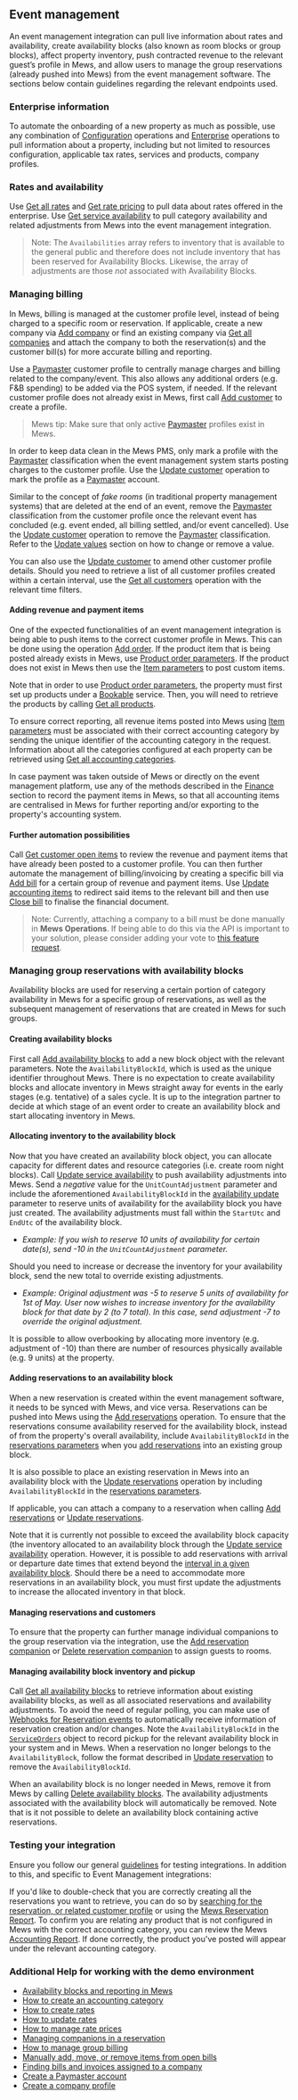 ## Event management

An event management integration can pull live information about rates and availability, create availability blocks (also known as room blocks or group blocks), affect property inventory, push contracted revenue to the relevant guest’s profile in Mews, and allow users to manage the group reservations (already pushed into Mews) from the event management software. The sections below contain guidelines regarding the relevant endpoints used.

### Enterprise information

To automate the onboarding of a new property as much as possible, use any combination of [Configuration](../operations/README.md#configuration) operations and [Enterprise](../operations/README.md#enterprises) operations to pull information about a property, including but not limited to resources configuration, applicable tax rates, services and products, company profiles.

### Rates and availability

Use [Get all rates](../operations/rates.md#get-all-rates) and  [Get rate pricing](../operations/rates.md#get-all-rates) to pull data about rates offered in the enterprise. Use [Get service availability](../operations/services.md#get-service-availability) to pull category availability and related adjustments from Mews into the event management integration.

> Note: The `Availabilities` array refers to inventory that is available to the general public and therefore does not include inventory that has been reserved for Availability Blocks. Likewise, the array of adjustments are those *not* associated with Availability Blocks.

### Managing billing

In Mews, billing is managed at the customer profile level, instead of being charged to a specific room or reservation. If applicable, create a new company via [Add company](../operations/companies.md#add-company) or find an existing company via [Get all companies](../operations/companies.md#get-all-companies) and attach the company to both the reservation(s) and the customer bill(s) for more accurate billing and reporting. 

Use a [Paymaster](../operations/customers.md#customer-classification) customer profile to centrally manage charges and billing related to the company/event. This also allows any additional orders (e.g. F&B spending) to be added via the POS system, if needed. If the relevant customer profile does not already exist in Mews, first call [Add customer](../operations/customers.md#add-customer) to create a profile. 

> Mews tip: Make sure that only active [Paymaster](../operations/customers.md#customer-classification) profiles exist in Mews.

In order to keep data clean in the Mews PMS, only mark a profile with the [Paymaster](../operations/customers.md#customer-classification) classification when the event management system starts posting charges to the customer profile. Use the [Update customer](../operations/customers.md#update-customer) operation to mark the profile as a [Paymaster](../operations/customers.md#customer-classification) account. 

Similar to the concept of *fake rooms* (in traditional property management systems) that are deleted at the end of an event, remove the [Paymaster](../operations/customers.md#customer-classification) classification from the customer profile once the relevant event has concluded (e.g. event ended, all billing settled, and/or event cancelled). Use the [Update customer](../operations/customers.md#update-customer) operation to remove the [Paymaster](../operations/customers.md#customer-classification) classification. Refer to the [Update values](../guidelines/serialization.md#update-values) section on how to change or remove a value. 

You can also use the [Update customer](../operations/customers.md#update-customer) to amend other customer profile details. Should you need to retrieve a list of all customer profiles created within a certain interval, use the [Get all customers](../operations/customers.md#get-all-customers) operation with the relevant time filters.

#### Adding revenue and payment items

One of the expected functionalities of an event management integration is being able to push items to the correct customer profile in Mews. This can be done using the operation [Add order](../operations/orders.md#add-order). If the product item that is being posted already exists in Mews, use [Product order parameters](../operations/orders.md#product-order-parameters). If the product does not exist in Mews then use the [Item parameters](../operations/orders.md#item-parameters) to post custom items. 

Note that in order to use [Product order parameters](../operations/services.md#product-order-parameters), the property must first set up products under a [Bookable](../operations/services.md#service-data) service. Then, you will need to retrieve the products by calling [Get all products](../operations/services.md#get-all-products).

To ensure correct reporting, all revenue items posted into Mews using [Item parameters](../operations/orders.md#item-parameters) must be associated with their correct accounting category by sending the unique identifier of the accounting category in the request. Information about all the categories configured at each property can be retrieved using [Get all accounting categories](../operations/finance.md#get-all-accounting-categories). 

In case payment was taken outside of Mews or directly on the event management platform, use any of the methods described in the [Finance](../operations/finance.md) section to record the payment items in Mews, so that all accounting items are centralised in Mews for further reporting and/or exporting to the property's accounting system. 

#### Further automation possibilities

Call [Get customer open items](../operations/customers.md#get-customers-open-items) to review the revenue and payment items that have already been posted to a customer profile. You can then further automate the management of billing/invoicing by creating a specific bill via [Add bill](../operations/finance.md#add-bill) for a certain group of revenue and payment items. Use [Update accounting items](../operations/finance.md#update-accounting-items) to redirect said items to the relevant bill and then use [Close bill](../operations/finance.md#close-bill) to finalise the financial document. 

> Note: Currently, attaching a company to a bill must be done manually in __Mews Operations__. If being able to do this via the API is important to your solution, please consider adding your vote to [this feature request](https://feedback.mews.com/forums/932131-mews-open-api/suggestions/43041963-attach-company-id-to-bills).

### Managing group reservations with availability blocks

Availability blocks are used for reserving a certain portion of category availability in Mews for a specific group of reservations, as well as the subsequent management of reservations that are created in Mews for such groups. 

#### Creating availability blocks

First call [Add availability blocks](../operations/services.md#add-availability-blocks) to add a new block object with the relevant parameters. Note the `AvailabilityBlockId`, which is used as the unique identifier throughout Mews. There is no expectation to create availability blocks and allocate inventory in Mews straight away for events in the early stages (e.g. tentative) of a sales cycle. It is up to the integration partner to decide at which stage of an event order to create an availability block and start allocating inventory in Mews.

#### Allocating inventory to the availability block

Now that you have created an availability block object, you can allocate capacity for different dates and resource categories (i.e. create room night blocks). Call [Update service availability](../operations/services.md#update-service-availability) to push availability adjustments into Mews. Send a *negative* value for the `UnitCountAdjustment` parameter and include the aforementioned `AvailabilityBlockId` in the [availability update](../operations/services.md#availability-update) parameter to reserve units of availability for the availability block you have just created. The availability adjustments must fall within the `StartUtc` and `EndUtc` of the availability block.

- *Example: If you wish to reserve 10 units of availability for certain date(s), send -10 in the `UnitCountAdjustment` parameter.*

Should you need to increase or decrease the inventory for your availability block, send the new total to override existing adjustments. 

- *Example: Original adjustment was -5 to reserve 5 units of availability for 1st of May. User now wishes to increase inventory for the availability block for that date by 2 (to 7 total). In this case, send adjustment -7 to override the original adjustment.*

It is possible to allow overbooking by allocating more inventory (e.g. adjustment of -10) than there are number of resources physically available (e.g. 9 units) at the property.


#### Adding reservations to an availability block

When a new reservation is created within the event management software, it needs to be synced with Mews, and vice versa. Reservations can be pushed into Mews using the [Add reservations](../operations/reservations.md#add-reservations) operation. To ensure that the reservations consume availability reserved for the availability block, instead of from the property's overall availability, include `AvailabilityBlockId` in the [reservations parameters](../operations/reservations.md#reservation-parameters) when you [add reservations](../operations/reservations.md#add-reservations) into an existing group block.

It is also possible to place an existing reservation in Mews into an availability block with the [Update reservations](../operations/reservations.md#update-reservations) operation by including `AvailabilityBlockId` in the [reservations parameters](../operations/reservations.md#reservation-parameters).

If applicable, you can attach a company to a reservation when calling [Add reservations](../operations/reservations.md#add-reservations) or [Update reservations](../operations/reservations.md#update-reservations).

Note that it is currently not possible to exceed the availability block capacity (the inventory allocated to an availability block through the [Update service availability](../operations/services.md#update-service-availability) operation. However, it is possible to add reservations with arrival or departure date times that extend beyond the [interval in a given availability block](../operations/availabilityblocks.md#availability-block-parameters). Should there be a need to accommodate more reservations in an availability block, you must first update the adjustments to increase the allocated inventory in that block.

#### Managing reservations and customers

To ensure that the property can further manage individual companions to the group reservation via the integration, use the [Add reservation companion](../operations/reservations.md#add-reservation-companion) or [Delete reservation companion](../operations/reservations.md#delete-reservation-companion) to assign guests to rooms.


#### Managing availability block inventory and pickup

Call [Get all availability blocks](../operations/availabilityblocks.md#get-all-availability-blocks) to retrieve information about existing availability blocks, as well as all associated reservations and availability adjustments. To avoid the need of regular polling, you can make use of [Webhooks for Reservation events](../webhooks/README.md#general-message) to automatically receive information of reservation creation and/or changes. Note the `AvailabilityBlockId` in the [`ServiceOrders`](../webhooks/README.md#entities) object to record pickup for the relevant availability block in your system and in Mews. When a reservation no longer belongs to the `AvailabilityBlock`, follow the format described in [Update reservation](../operations/reservations.md#update-reservations) to remove the `AvailabilityBlockId`.

When an availability block is no longer needed in Mews, remove it from Mews by calling [Delete availability blocks](../operations/availabilityblocks.md#delete-availability-blocks). The availability adjustments associated with the availability block will automatically be removed. Note that is it not possible to delete an availability block containing active reservations.

### Testing your integration

Ensure you follow our general [guidelines](../guidelines/README.md) for testing integrations. In addition to this, and specific to Event Management integrations:

If you'd like to double-check that you are correctly creating all the reservations you want to retrieve, you can do so by [searching for the reservation, or related customer profile](https://help.mews.com/s/article/search-in-mews-operations?language=en_US) or using the [Mews Reservation Report](https://help.mews.com/s/article/reservation-report?language=en_US).
To confirm you are relating any product that is not configured in Mews with the correct accounting category, you can review the Mews [Accounting Report](https://help.mews.com/s/article/accounting-report?language=en_US). If done correctly, the product you've posted will appear under the relevant accounting category.  

### Additional Help for working with the demo environment

- [Availability blocks and reporting in Mews](https://help.mews.com/s/article/Availability-block-report?language=en_US)
- [How to create an accounting category](https://help.mews.com/s/article/create-an-accounting-category?language=en_US)
- [How to create rates](https://help.mews.com/s/article/create-a-rate?language=en_US)
- [How to update rates](https://help.mews.com/s/article/update-or-remove-a-rate?language=en_US)
- [How to manage rate prices](https://help.mews.com/s/article/rate-management?language=en_US) 
- [Managing companions in a reservation](https://help.mews.com/s/article/how-to-add-a-companion-to-a-reservation?language=en_US)
- [How to manage group billing](https://help.mews.com/s/article/group-billing-how-to-move-bill-items?language=en_US)
- [Manually add, move, or remove items from open bills](https://help.mews.com/s/article/new-billing-procedure-add-move-or-remove-items-from-open-bills?language=en_US) 
- [Finding bills and invoices assigned to a company](https://help.mews.com/s/article/how-to-find-bills-and-invoices-assigned-to-a-company?language=en_US)
- [Create a Paymaster account](https://help.mews.com/s/article/create-a-paymaster?language=en_US)
- [Create a company profile](https://help.mews.com/s/article/create-a-company-profile?language=en_US)
